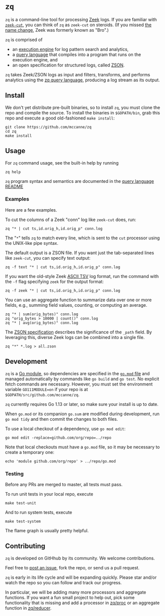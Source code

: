 # `zq`

`zq` is a command-line tool for processing
[Zeek](https://www.zeek.org) logs.  If you are familiar with
[`zeek-cut`](https://github.com/zeek/zeek-aux/tree/master/zeek-cut),
you can think of `zq` as `zeek-cut` on steroids.  (If you missed
[the name change](https://blog.zeek.org/2018/10/renaming-bro-project_11.html),
Zeek was formerly known as "Bro".)

`zq` is comprised of
* an [execution engine](proc) for log pattern search and analytics,
* a [query language](pkg/zql/README.md) that compiles into a program that runs on
the execution engine, and
* an open specification for structured logs, called [ZSON](pkg/zson/docs/spec.md).

`zq` takes Zeek/ZSON logs as input and filters, transforms, and performs
analytics using the
[zq query language](pkg/zql/README.md),
producing a log stream as its output.

## Install

We don't yet distribute pre-built binaries, so to install `zq`, you must
clone the repo and compile the source.
To install the binaries in `$GOPATH/bin`, grab this repo and
execute a good old-fashioned `make install`:

```
git clone https://github.com/mccanne/zq
cd zq
make install
```
## Usage

For `zq` command usage, see the built-in help by running
```
zq help
```
`zq` program syntax and semantics are documented in the
[query language README](pkg/zql/README.md)

### Examples

Here are a few examples.

To cut the columns of a Zeek "conn" log like
`zeek-cut` does, run:
```
zq "* | cut ts,id.orig_h,id.orig_p" conn.log
```
The "`*`" tells `zq` to match every line, which is sent to the `cut` processor
using the UNIX-like pipe syntax.

The default output is a ZSON file.  If you want just the tab-separated lines
like `zeek-cut`, you can specify text output:
```
zq -f text "* | cut ts,id.orig_h,id.orig_p" conn.log
```
If you want the old-style Zeek [ASCII TSV](https://docs.zeek.org/en/stable/examples/logs/)
log format, run the command with the `-f` flag specifying `zeek` for the output
format:
```
zq -f zeek "* | cut ts,id.orig_h,id.orig_p" conn.log
```
You can use an aggregate function to summarize data over one or
more fields, e.g., summing field values, counting, or computing an average.
```
zq "* | sum(orig_bytes)" conn.log
zq "orig_bytes > 10000 | count()" conn.log
zq "* | avg(orig_bytes)" conn.log
```

The [ZSON specification](pkg/zson/docs/spec.md) describes the significance of the
`_path` field.  By leveraging this, diverse Zeek logs can be combined into a single
file.
```
zq "*" *.log > all.zson
```

## Development

`zq` is a [Go module](https://github.com/golang/go/wiki/Modules), so
dependencies are specified in the [`go.mod` file](/go.mod) and managed
automatically by commands like `go build` and `go test`.  No explicit
fetch commands are necessary.  However, you must set the environment
variable `GO111MODULE=on` if your repo is at
`$GOPATH/src/github.com/mccanne/zq`.

`zq` currently requires Go 1.13 or later, so make sure your install is up to date.

When `go.mod` or its companion `go.sum` are modified during development, run
`go mod tidy` and then commit the changes to both files.

To use a local checkout of a dependency, use `go mod edit`:
```
go mod edit -replace=github.com/org/repo=../repo
```

Note that local checkouts must have a `go.mod` file, so it may be
necessary to create a temporary one:
```
echo 'module github.com/org/repo' > ../repo/go.mod
```

### Testing

Before any PRs are merged to master, all tests must pass.

To run unit tests in your local repo, execute
```
make test-unit
```

And to run system tests, execute
```
make test-system
```

The flame graph is usually pretty helpful.

## Contributing

`zq` is developed on GitHhub by its community. We welcome contributions.

Feel free to
[post an issue](https://github.com/mccanne/zq/issues),
fork the repo, or send us a pull request.

`zq` is early in its life cycle and will be expanding quickly.  Please star and/or
watch the repo so you can follow and track our progress.

In particular, we will be adding many more processors and aggregate functions.
If you want a fun small project to help out, pick some functionality that is missing and
add a processor in
[zq/proc](proc)
or an aggregate function in
[zq/reducer](reducer).
